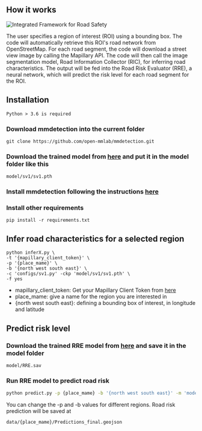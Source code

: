 ## How it works

![Integrated Framework for Road Safety](https://user-images.githubusercontent.com/51157829/144836156-0aa5e977-82e2-4b94-9da5-f69a018838a2.png)

The user specifies a region of interest (ROI) using a bounding box. 
The code will automatically retrieve this ROI's road network from OpenStreetMap.
For each road segment, the code will download a street view image by calling the Mapillary API.
The code will then call the image segmentation model, Road Information Collector (RIC), for inferring road characteristics. 
The output will be fed into the Road Risk Evaluator (RRE), a neural network, which will predict the risk level for each road segment for the ROI.

## Installation

```{tip}
Python > 3.6 is required
```

### Download mmdetection into the current folder

```{tip}
git clone https://github.com/open-mmlab/mmdetection.git
```

### Download the trained model from [here](https://drive.google.com/uc?export=download&id=1Por_1B_92_4qjDn67tdP--Sau2DsJC43) and put it in the model folder like this

```{tip}
model/sv1/sv1.pth
```

### Install mmdetection following the instructions [here](https://mmdetection.readthedocs.io/en/v2.19.0/get_started.html)

### Install other requirements

```
pip install -r requirements.txt
```

## Infer road characteristics for a selected region

```
python inferX.py \
-t '{mapillary_client_token}' \
-p '{place_mame}' \
-b '{north west south east}' \
-c 'configs/sv1.py' -ckp 'model/sv1/sv1.pth' \
-f yes
```

* mapillary_client_token: Get your Mapillary Client Token from [here](https://www.mapillary.com/dashboard/developers)
* place_mame: give a name for the region you are interested in
* {north west south east}: defining a bounding box of interest, in longitude and latitude


## Predict risk level

### Download the trained RRE model from [here](https://drive.google.com/uc?export=download&id=1_mO_ZPlEjbHIsbAq6L38Ej1CWDHg-Xv9) and save it in the model folder

```
model/RRE.sav
```

### Run RRE model to predict road risk

```bash
python predict.py -p {place_mame} -b '{north west south east}' -m 'model/RRE.sav'
```

You can change the -p and -b values for different regions. 
Road risk prediction will be saved at 

```
data/{place_mame}/Predictions_final.geojson
```

